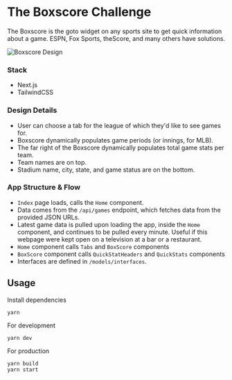 # The Boxscore Challenge

The Boxscore is the goto widget on any sports site to get quick information about a game. ESPN, Fox Sports, theScore, and many others have solutions.

![Boxscore Design](https://i.ibb.co/vZvx1VN/Screen-Shot-2021-11-03-at-8-51-45-AM.png)

### Stack

- Next.js
- TailwindCSS

### Design Details

- User can choose a tab for the league of which they'd like to see games for.
- Boxscore dynamically populates game periods (or innings, for MLB).
- The far right of the Boxscore dynamically populates total game stats per team.
- Team names are on top.
- Stadium name, city, state, and game status are on the bottom.

### App Structure & Flow

- `Index` page loads, calls the `Home` component.
- Data comes from the `/api/games` endpoint, which fetches data from the provided JSON URLs.
- Latest game data is pulled upon loading the app, inside the `Home` component, and continues to be pulled every minute. Useful if this webpage were kept open on a television at a bar or a restaurant.
- `Home` component calls `Tabs` and `BoxScore` components
- `BoxScore` component calls `QuickStatHeaders` and `QuickStats` components
- Interfaces are defined in `/models/interfaces`.

## Usage

Install dependencies

```
yarn
```

For development

```
yarn dev
```

For production

```
yarn build
yarn start
```
